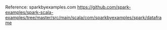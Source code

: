Reference:
sparkbyexamples.com
https://github.com/spark-examples/spark-scala-examples/tree/master/src/main/scala/com/sparkbyexamples/spark/dataframe